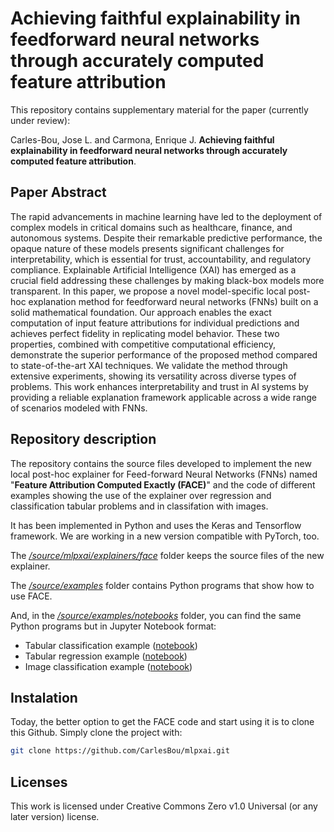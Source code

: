 # Achieving faithful explainability in feedforward neural networks through accurately computed feature attribution
This repository contains supplementary material for the paper (currently under review):

Carles-Bou, Jose L. and Carmona, Enrique J. **Achieving faithful explainability in feedforward neural networks through accurately computed feature attribution**. 

## Paper Abstract
The rapid advancements in machine learning have led to the deployment of complex models in critical domains such as healthcare, finance, and autonomous systems. Despite their remarkable predictive performance, the opaque nature of these models presents significant challenges for interpretability, which is essential for trust, accountability, and regulatory compliance. Explainable Artificial Intelligence (XAI) has emerged as a crucial field addressing these challenges by making black-box models more transparent. In this paper, we propose a novel model-specific local post-hoc explanation method for feedforward neural networks (FNNs) built on a solid mathematical foundation. Our approach enables the exact computation of input feature attributions for individual predictions and achieves perfect fidelity in replicating model behavior. These two properties, combined with competitive computational efficiency, demonstrate the superior performance of the proposed method compared to state-of-the-art XAI techniques. We validate the method through extensive experiments, showing its versatility across diverse types of problems. This work enhances interpretability and trust in AI systems by providing a reliable explanation framework applicable across a wide range of scenarios modeled with FNNs.


## Repository description
The repository contains the source files developed to implement the new local post-hoc explainer for Feed-forward Neural 
Networks (FNNs) named "**Feature Attribution Computed Exactly (FACE)**" and the code of different examples showing the 
use of the explainer over regression and classification tabular problems and in classifation with images.

It has been implemented in Python and uses the Keras and Tensorflow framework. We are working in a new version compatible
with PyTorch, too.

The [*/source/mlpxai/explainers/face*](src/mlpxai/explainers/face) folder keeps the source files of the new explainer.

The [*/source/examples*](src/examples) folder contains Python programs that show how to use FACE.

And, in the [*/source/examples/notebooks*](src/examples/notebooks) folder, you can find the same Python programs but in Jupyter Notebook format:
- Tabular classification example ([notebook](https://github.com/CarlesBou/mlpxai/blob/main/src/examples/notebooks/TabularClassification.ipynb))
- Tabular regression example ([notebook](https://github.com/CarlesBou/mlpxai/blob/main/src/examples/notebooks/TabularRegression.ipynb))
- Image classification example ([notebook](https://github.com/CarlesBou/mlpxai/blob/main/src/examples/notebooks/MNISTClassification.ipynb))


## Instalation

Today, the better option to get the FACE code and start using it is to clone this Github. Simply clone the project with:

```sh
git clone https://github.com/CarlesBou/mlpxai.git
```



## Licenses
This work is licensed under Creative Commons Zero v1.0 Universal (or any later version) license.
